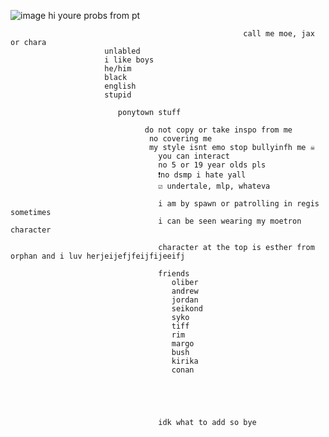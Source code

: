 ![image](https://user-images.githubusercontent.com/103019164/161684280-c07ce20b-01e5-4daa-99dd-2a3d7cb37ed5.png)
hi youre probs from pt
                                                        
                                                        call me moe, jax or chara
                         unlabled
                         i like boys
                         he/him
                         black
                         english
                         stupid
                         
                            ponytown stuff
                            
                                  do not copy or take inspo from me
                                   no covering me
                                   my style isnt emo stop bullyinfh me ☠️
                                     you can interact
                                     no 5 or 19 year olds pls 
                                     ❗no dsmp i hate yall 
                                     ☑️ undertale, mlp, whateva
                                     
                                     i am by spawn or patrolling in regis sometimes
                                     i can be seen wearing my moetron character
                                     
                                     character at the top is esther from orphan and i luv herjeijefjfeijfijeeifj
                                     
                                     friends 
                                        oliber
                                        andrew
                                        jordan
                                        seikond
                                        syko
                                        tiff
                                        rim
                                        margo
                                        bush
                                        kirika
                                        conan
                                     
                                

                                     
                                     
                                     idk what to add so bye
                        
